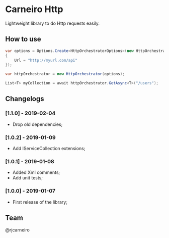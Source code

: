 # Carneiro Http

Lightweight library to do Http requests easily. 

## How to use

```csharp
var options = Options.Create<HttpOrchestratorOptions>(new HttpOrchestratorOptions
{
    Url = "http://myurl.com/api"
});

var httpOrchestrator = new HttpOrchestrator(options);

List<T> myCollection = await httpOrchestrator.GetAsync<T>("/users");
```

## Changelogs

### [1.1.0] - 2019-02-04

- Drop old dependencies;

### [1.0.2] - 2019-01-09

- Add IServiceCollection extensions; 

### [1.0.1] - 2019-01-08

 - Added Xml comments;
 - Add unit tests;

### [1.0.0] - 2019-01-07

 - First release of the library;

## Team

@rjcarneiro